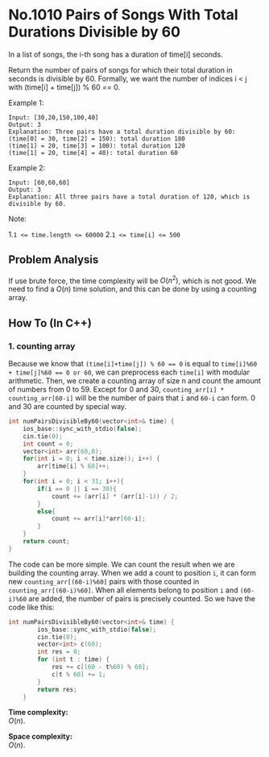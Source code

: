 No.1010 Pairs of Songs With Total Durations Divisible by 60
=========
In a list of songs, the i-th song has a duration of time[i] seconds. 

Return the number of pairs of songs for which their total duration in seconds is divisible by 60.  Formally, we want the number of indices i < j with (time[i] + time[j]) % 60 == 0.

 

Example 1:
```
Input: [30,20,150,100,40]
Output: 3
Explanation: Three pairs have a total duration divisible by 60:
(time[0] = 30, time[2] = 150): total duration 180
(time[1] = 20, time[3] = 100): total duration 120
(time[1] = 20, time[4] = 40): total duration 60
```
Example 2:
```
Input: [60,60,60]
Output: 3
Explanation: All three pairs have a total duration of 120, which is divisible by 60.
 ```

Note:

1.`1 <= time.length <= 60000`
2.`1 <= time[i] <= 500`

## Problem Analysis  

If use brute force, the time complexity will be $O(n^2)$, which is not good. We need to find a $O(n)$ time solution, and this can be done by using a counting array.  
  

## How To (In C++)
### 1. counting array
Because we know that `(time[i]+time[j]) % 60 == 0` is equal to `time[i]%60 + time[j]%60 == 0 or 60`, we can preprocess each `time[i]` with modular arithmetic. Then, we create a counting array of size n and count the amount of numbers from 0 to 59. Except for 0 and 30, `counting_arr[i] * counting_arr[60-i]` will be the number of pairs that `i` and `60-i` can form. 0 and 30 are counted by special way.  
```C++
int numPairsDivisibleBy60(vector<int>& time) {
    ios_base::sync_with_stdio(false);
    cin.tie(0);
    int count = 0;
    vector<int> arr(60,0);
    for(int i = 0; i < time.size(); i++) {
        arr[time[i] % 60]++;
    }
    for(int i = 0; i < 31; i++){
        if(i == 0 || i == 30){
            count += (arr[i] * (arr[i]-1)) / 2;
        }
        else{
            count += arr[i]*arr[60-i];
        }
    }
    return count;
}
```

The code can be more simple. We can count the result when we are building the counting array. When we add a count to position `i`, it can form new `counting_arr[(60-i)%60]` pairs with those counted in `counting_arr[(60-i)%60]`. When all elements belong to position `i` and `(60-i)%60` are added, the number of pairs is precisely counted. So we have the code like this:  
```C++
int numPairsDivisibleBy60(vector<int>& time) {
        ios_base::sync_with_stdio(false);
        cin.tie(0);
        vector<int> c(60);
        int res = 0;
        for (int t : time) {
            res += c[(60 - t%60) % 60];
            c[t % 60] += 1;
        }
        return res;
    }
```

**Time complexity:**  
$O(n)$.  
  
**Space complexity:**  
$O(n)$.  


